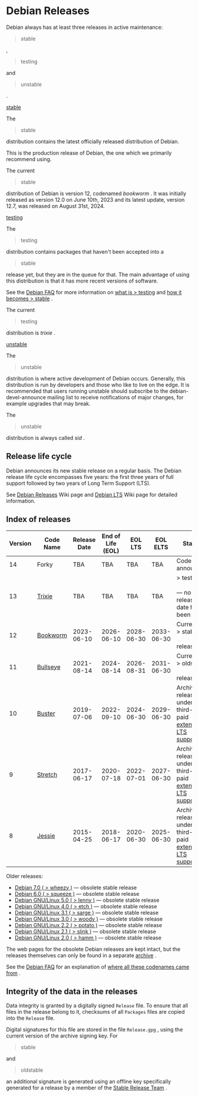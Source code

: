 Debian Releases
==========

 Debian always has at least
three releases in active maintenance:
>  stable

 ,
>  testing

 and
>  unstable

 .

[stable](https://www.debian.org/releases/stable/)

 The
>  stable

 distribution contains the latest officially released distribution of Debian.

 This is the production release of Debian, the one which we primarily recommend using.

 The current
>  stable

 distribution of Debian is version 12, codenamed  *bookworm*  .
It was initially released as version 12.0 on June 10th, 2023 and its latest update, version 12.7, was released on August 31st, 2024.

[testing](https://www.debian.org/releases/testing/)

 The
>  testing

 distribution contains packages that haven't been accepted into a
>  stable

 release yet, but they are in the queue for that. The main advantage of using this distribution is that it has more recent versions of software.

 See the [Debian FAQ](https://www.debian.org/doc/manuals/debian-faq/) for more information on [what is > testing](https://www.debian.org/doc/manuals/debian-faq/ftparchives#testing) and [how it becomes > stable](https://www.debian.org/doc/manuals/debian-faq/ftparchives#frozen) .

 The current
>  testing

 distribution is  *trixie*  .

[unstable](https://www.debian.org/releases/unstable/)

 The
>  unstable

 distribution is where active development of Debian occurs. Generally, this distribution is run by developers and those who like to live on the edge. It is recommended that users running unstable should subscribe to the debian-devel-announce mailing list to receive notifications of major changes, for example upgrades that may break.

 The
>  unstable

 distribution is always called  *sid*  .

 Release life cycle
----------

 Debian announces its new stable release on a regular basis. The Debian release life cycle encompasses five years: the first three years of full support followed by two years of Long Term Support (LTS).

 See [Debian Releases](https://wiki.debian.org/DebianReleases) Wiki page and [Debian LTS](https://wiki.debian.org/LTS) Wiki page for detailed information.

 Index of releases
----------

| Version|                        Code Name                       | Release Date| End of Life (EOL)|  EOL LTS  |  EOL ELTS |                                                 Status                                                 |
|--------|--------------------------------------------------------|-------------|------------------|-----------|-----------|--------------------------------------------------------------------------------------------------------|
|   14   |                          Forky                         |     TBA     |        TBA       |    TBA    |    TBA    |                                           Codename announced                                           |
|   13   |   [Trixie](https://www.debian.org/releases/trixie/)  |     TBA     |        TBA       |    TBA    |    TBA    |                          >  testing<br/><br/> — no release date has been set                           |
|   12   | [Bookworm](https://www.debian.org/releases/bookworm/)|  2023-06-10 |    2026-06-10    | 2028-06-30| 2033-06-30|                                 Current<br/>>  stable<br/><br/> release                                |
|   11   | [Bullseye](https://www.debian.org/releases/bullseye/)|  2021-08-14 |    2024-08-14    | 2026-08-31| 2031-06-30|                               Current<br/>>  oldstable<br/><br/> release                               |
|   10   |   [Buster](https://www.debian.org/releases/buster/)  |  2019-07-06 |    2022-09-10    | 2024-06-30| 2029-06-30| Archived release, under third-party paid [extended LTS support](https://wiki.debian.org/LTS/Extended)|
|    9   |  [Stretch](https://www.debian.org/releases/stretch/) |  2017-06-17 |    2020-07-18    | 2022-07-01| 2027-06-30| Archived release, under third-party paid [extended LTS support](https://wiki.debian.org/LTS/Extended)|
|    8   |   [Jessie](https://www.debian.org/releases/jessie/)  |  2015-04-25 |    2018-06-17    | 2020-06-30| 2025-06-30| Archived release, under third-party paid [extended LTS support](https://wiki.debian.org/LTS/Extended)|

 Older releases:

* [Debian 7.0 ( > wheezy )](https://www.debian.org/releases/wheezy/) — obsolete stable release
* [Debian 6.0 ( > squeeze )](https://www.debian.org/releases/squeeze/) — obsolete stable release
* [Debian GNU/Linux 5.0 ( > lenny )](https://www.debian.org/releases/lenny/) — obsolete stable release
* [Debian GNU/Linux 4.0 ( > etch )](https://www.debian.org/releases/etch/) — obsolete stable release
* [Debian GNU/Linux 3.1 ( > sarge )](https://www.debian.org/releases/sarge/) — obsolete stable release
* [Debian GNU/Linux 3.0 ( > woody )](https://www.debian.org/releases/woody/) — obsolete stable release
* [Debian GNU/Linux 2.2 ( > potato )](https://www.debian.org/releases/potato/) — obsolete stable release
* [Debian GNU/Linux 2.1 ( > slink )](https://www.debian.org/releases/slink/) — obsolete stable release
* [Debian GNU/Linux 2.0 ( > hamm )](https://www.debian.org/releases/hamm/) — obsolete stable release

 The web pages for the obsolete Debian releases are kept intact, but
the releases themselves can only be found in a separate [archive](https://www.debian.org/distrib/archive) .

 See the [Debian FAQ](https://www.debian.org/doc/manuals/debian-faq/) for an explanation of [where all these codenames came from](https://www.debian.org/doc/manuals/debian-faq/ftparchives#sourceforcodenames) .

 Integrity of the data in the releases
----------

 Data integrity is granted by a digitally signed ` Release ` file. To ensure that all files in the release belong to it, checksums of
all ` Packages ` files are copied into the ` Release ` file.

 Digital signatures for this file are stored in the file ` Release.gpg ` , using the current version of the archive signing
key. For
>  stable

 and
>  oldstable

 an additional signature is
generated using an offline key specifically generated for a release
by a member of the [Stable Release Team](https://www.debian.org/intro/organization#release-team) .

